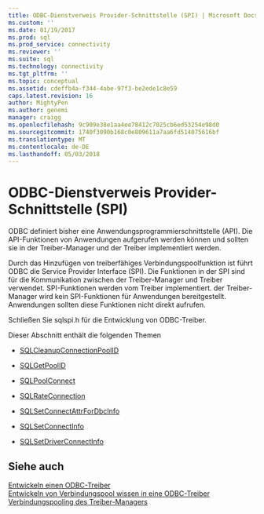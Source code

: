 ```yaml
---
title: ODBC-Dienstverweis Provider-Schnittstelle (SPI) | Microsoft Docs
ms.custom: ''
ms.date: 01/19/2017
ms.prod: sql
ms.prod_service: connectivity
ms.reviewer: ''
ms.suite: sql
ms.technology: connectivity
ms.tgt_pltfrm: ''
ms.topic: conceptual
ms.assetid: cdeffb4a-f344-4abe-97f3-be2ede1c8e59
caps.latest.revision: 16
author: MightyPen
ms.author: genemi
manager: craigg
ms.openlocfilehash: 9c909e38e1aa4ee78412c7025cb6ed53254e98d0
ms.sourcegitcommit: 1740f3090b168c0e809611a7aa6fd514075616bf
ms.translationtype: MT
ms.contentlocale: de-DE
ms.lasthandoff: 05/03/2018
---
```

# <a name="odbc-service-provider-interface-spi-reference"></a>ODBC-Dienstverweis Provider-Schnittstelle (SPI)
ODBC definiert bisher eine Anwendungsprogrammierschnittstelle (API). Die API-Funktionen von Anwendungen aufgerufen werden können und sollten sie in der Treiber-Manager und der Treiber implementiert werden.  
  
 Durch das Hinzufügen von treiberfähiges Verbindungspoolfunktion ist führt ODBC die Service Provider Interface (SPI). Die Funktionen in der SPI sind für die Kommunikation zwischen der Treiber-Manager und Treiber verwendet. SPI-Funktionen werden vom Treiber implementiert. der Treiber-Manager wird kein SPI-Funktionen für Anwendungen bereitgestellt. Anwendungen sollten diese Funktionen nicht direkt aufrufen.  
  
 Schließen Sie sqlspi.h für die Entwicklung von ODBC-Treiber.  
  
 Dieser Abschnitt enthält die folgenden Themen  
  
-   [SQLCleanupConnectionPoolID](../../../odbc/reference/syntax/sqlcleanupconnectionpoolid-function.md)  
  
-   [SQLGetPoolID](../../../odbc/reference/syntax/sqlgetpoolid-function.md)  
  
-   [SQLPoolConnect](../../../odbc/reference/syntax/sqlpoolconnect-function.md)  
  
-   [SQLRateConnection](../../../odbc/reference/syntax/sqlrateconnection-function.md)  
  
-   [SQLSetConnectAttrForDbcInfo](../../../odbc/reference/syntax/sqlsetconnectattrfordbcinfo-function.md)  
  
-   [SQLSetConnectInfo](../../../odbc/reference/syntax/sqlsetconnectinfo-function.md)  
  
-   [SQLSetDriverConnectInfo](../../../odbc/reference/syntax/installation-and-configuration-wwi-oltp.md)  
  
## <a name="see-also"></a>Siehe auch  
 [Entwickeln einen ODBC-Treiber](../../../odbc/reference/develop-driver/developing-an-odbc-driver.md)   
 [Entwickeln von Verbindungspool wissen in eine ODBC-Treiber](../../../odbc/reference/develop-driver/developing-connection-pool-awareness-in-an-odbc-driver.md)   
 [Verbindungspooling des Treiber-Managers](../../../odbc/reference/develop-app/driver-manager-connection-pooling.md)
